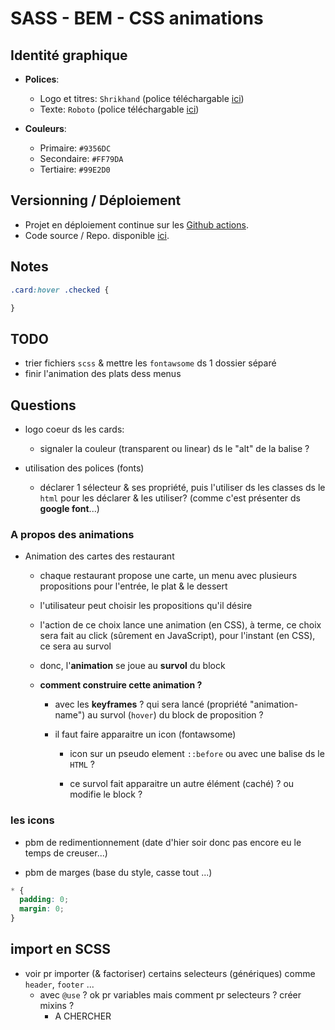 # SASS - BEM - CSS animations

## Identité graphique

* **Polices**:
  * Logo et titres: ``Shrikhand`` (police téléchargable [ici](https://www.1001fonts.com/shrikhand-font.html))
  * Texte: ``Roboto`` (police téléchargable [ici](https://www.fontsquirrel.com/fonts/roboto))

* **Couleurs**:
  * Primaire: ``#9356DC`` 
  * Secondaire: ``#FF79DA``
  * Tertiaire: ``#99E2D0``


## Versionning / Déploiement

* Projet en déploiement continue sur les [Github actions](https://gouttebroze.github.io/oh-my-food/).
* Code source / Repo. disponible [ici](https://github.com/gouttebroze/oh-my-food).


## Notes

```scss
.card:hover .checked {

}

```

## TODO

* trier fichiers `scss` & mettre les `fontawsome` ds 1 dossier séparé
* finir l'animation des plats dess menus

## Questions

* logo coeur ds les cards:
  * signaler la couleur (transparent ou linear) ds le "alt" de la balise <img>?

* utilisation des polices (fonts) 
  * déclarer 1 sélecteur & ses propriété, puis l'utiliser ds les classes ds le `html` pour les déclarer & les utiliser? (comme c'est présenter ds **google font**...)

### A propos des animations

* Animation des cartes des restaurant 
  * chaque restaurant propose une carte, un menu avec plusieurs propositions pour l'entrée, le plat & le dessert
  * l'utilisateur peut choisir les propositions qu'il désire 
  * l'action de ce choix lance une animation (en CSS), à terme, ce choix sera fait au click (sûrement en JavaScript), pour l'instant (en CSS), ce sera au survol
  
  * donc, l'**animation** se joue au **survol** du block 

  * **comment construire cette animation ?**

    * avec les **keyframes** ? qui sera lancé (propriété "animation-name") au survol (`hover`) du block de proposition ? 
    
    * il faut faire apparaitre un icon (fontawsome)

      * icon sur un pseudo element `::before` ou avec une balise ds le `HTML` ?

      * ce survol fait apparaitre un autre élément (caché) ? ou modifie le block ? 
      

### les icons

* pbm de redimentionnement (date d'hier soir donc pas encore eu le temps de creuser...)

* pbm de marges (base du style, casse tout ...)
```scss
* {
  padding: 0;
  margin: 0;
}
```

## import en SCSS

* voir pr importer (& factoriser) certains selecteurs (génériques) comme `header`, `footer` ... 
  * avec `@use` ? ok pr variables mais comment pr selecteurs ? créer mixins ? 
    * A CHERCHER